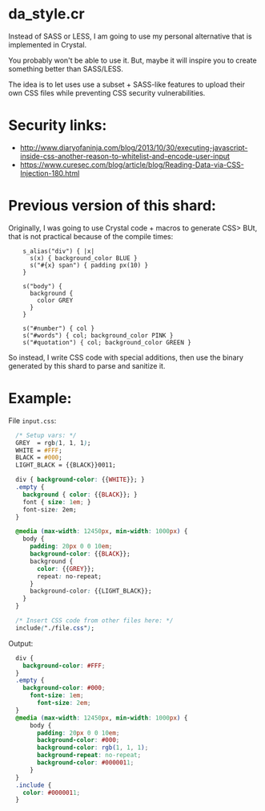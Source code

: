 
da\_style.cr
============
Instead of SASS or LESS, I am going to use
my personal alternative
that is implemented in Crystal.

You probably won't be able to use it.
But, maybe it will inspire you to create
something better than SASS/LESS.

The idea is to let uses use a subset + SASS-like
features to upload their own CSS files
while preventing CSS security vulnerabilities.


Security links:
===============
* http://www.diaryofaninja.com/blog/2013/10/30/executing-javascript-inside-css-another-reason-to-whitelist-and-encode-user-input
* https://www.curesec.com/blog/article/blog/Reading-Data-via-CSS-Injection-180.html


Previous version of this shard:
==============================
Originally, I was going to use Crystal code +
macros to generate CSS> BUt, that is not
practical because of the compile times:

```crystal
    s_alias("div") { |x|
      s(x) { background_color BLUE }
      s("#{x} span") { padding px(10) }
    }

    s("body") {
      background {
        color GREY
      }
    }

    s("#number") { col }
    s("#words") { col; background_color PINK }
    s("#quotation") { col; background_color GREEN }
```

So instead, I write CSS code with special additions,
then use the binary generated by this shard to
parse and sanitize it.


Example:
=======

File `input.css`:

```css
  /* Setup vars: */
  GREY  = rgb(1, 1, 1);
  WHITE = #FFF;
  BLACK = #000;
  LIGHT_BLACK = {{BLACK}}0011;

  div { background-color: {{WHITE}}; }
  .empty {
    background { color: {{BLACK}}; }
    font { size: 1em; }
    font-size: 2em;
  }

  @media (max-width: 12450px, min-width: 1000px) {
    body {
      padding: 20px 0 0 10em;
      background-color: {{BLACK}};
      background {
        color: {{GREY}};
        repeat: no-repeat;
      }
      background-color: {{LIGHT_BLACK}};
    }
  }

  /* Insert CSS code from other files here: */
  include("./file.css");
```

Output:

```css
  div {
    background-color: #FFF;
  }
  .empty {
    background-color: #000;
      font-size: 1em;
        font-size: 2em;
  }
  @media (max-width: 12450px, min-width: 1000px) {
      body {
        padding: 20px 0 0 10em;
        background-color: #000;
        background-color: rgb(1, 1, 1);
        background-repeat: no-repeat;
        background-color: #0000011;
      }
  }
  .include {
    color: #0000011;
  }
```
